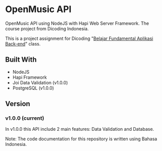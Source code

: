 # OpenMusic API

OpenMusic API using NodeJS with Hapi Web Server Framework. The course project from Dicoding Indonesia.

This is a project assignment for Dicoding "[Belajar Fundamental Aplikasi Back-end](https://www.dicoding.com/academies/271)" class.

## Built With

- NodeJS
- Hapi Framework
- Joi Data Validation (v1.0.0)
- PostgreSQL (v1.0.0)

## Version

### v1.0.0 (current)

In v1.0.0 this API include 2 main features: Data Validation and Database.

Note: The code documentation for this repository is written using Bahasa Indonesia.
